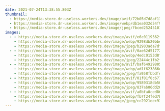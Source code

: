 ```yaml
---
date: 2021-07-24T13:38:55.803Z
thumbnail:
  - https://media-store.dr-useless.workers.dev/image/avif/72b05d7d8af13ee9a750802b770466815f077cc06e9876ee485b5f88ea72c2f3
  - https://media-store.dr-useless.workers.dev/image/webp/db1ea032d54f9ef88a2ece9894eb78531ee816f4bb55d65249151b48e9986ab6
  - https://media-store.dr-useless.workers.dev/image/jpeg/fbced2524510180a3797249df71cf8f6248bdebcff7f46bca834072eeae355eb
images:
  - - https://media-store.dr-useless.workers.dev/image/avif/e6c0119562f3a7e870de3ac4596227e877d7c945b148eb30f98b03546c058e00
    - https://media-store.dr-useless.workers.dev/image/webp/9298db20bbe8db85eeace05643e065e2d661d2f31eb2b2d0f29747d8b519c691
    - https://media-store.dr-useless.workers.dev/image/jpeg/b2903ada7df6e4dcef011bb7154d8930ebe394c68d5da45f808afd4662d1ea5e
  - - https://media-store.dr-useless.workers.dev/image/avif/0ae62d5177279f2735357b921fa69731b024296636500c7f2237a67fbaf60121
    - https://media-store.dr-useless.workers.dev/image/webp/4edc0153d8fe86cb9750d6ff87cda9d20136d4777ad5af47111b1cd18b445bc0
    - https://media-store.dr-useless.workers.dev/image/jpeg/22444c1fb2ffbbbcc7249d0747a1739c0c725ea932d4e38df49d43b5b91f57f5
  - - https://media-store.dr-useless.workers.dev/image/avif/baf649298055a852bf4f5e3d5bfb00b7f78e760804844c337a137c54e48fa6dc
    - https://media-store.dr-useless.workers.dev/image/webp/ad1f623866e92a35175177059172d23a953d8fa276155c98a046ecddeffd1344
    - https://media-store.dr-useless.workers.dev/image/jpeg/fa958fbbdfd6a13ae2ccd5cac97aec522a142a9db3ccd7c45efab7599c25e4a1
  - - https://media-store.dr-useless.workers.dev/image/avif/01f01f0c677b8be966a1c7b97c5f884edf05fee542f20117fa5f2f3cd4146302
    - https://media-store.dr-useless.workers.dev/image/webp/9589318db505f4d8e24c05384d3d2eec876339afb0c2196e29ea9a5c39c21d60
    - https://media-store.dr-useless.workers.dev/image/jpeg/837ab06dd2067db0e8fc32c60fc411255ba097b6f149e80dfee6bafe95acfef1
  - - https://media-store.dr-useless.workers.dev/image/avif/a0bfa0ced8605f9a060d7eae66e70ecd6ab2b9158442dd45bb668e244fa0fdb4
    - https://media-store.dr-useless.workers.dev/image/webp/fb7f24fed7bbbf5a1c0f8fb156156d023eed4d41afdcae447d202553a0aaec85
    - https://media-store.dr-useless.workers.dev/image/jpeg/cc2921eec931ed232504160eb9a2552a064497c8278b012f19a3179a9ec301eb
---
```

